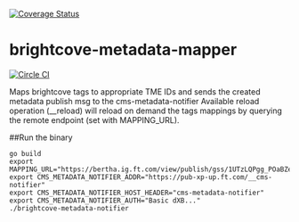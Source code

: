 [![Coverage Status](https://coveralls.io/repos/github/Financial-Times/brightcove-metadata-notifier/badge.svg?branch=master)](https://coveralls.io/github/Financial-Times/brightcove-metadata-notifier?branch=master)
# brightcove-metadata-mapper
[![Circle CI](https://circleci.com/gh/Financial-Times/brightcove-metadata-notifier/tree/master.png?style=shield)](https://circleci.com/gh/Financial-Times/brightcove-metadata-notifier/tree/master)

Maps brightcove tags to appropriate TME IDs and sends the created metadata publish msg to the cms-metadata-notifier
Available reload operation (__reload) will reload on demand the tags mappings by querying the remote endpoint (set with MAPPING_URL).

##Run the binary

```
go build
export MAPPING_URL="https://bertha.ig.ft.com/view/publish/gss/1UTzLQPgg_POaBZeOfAQoxY5YmjKxMqdP9O9oa_Fto9s/mappings"
export CMS_METADATA_NOTIFIER_ADDR="https://pub-xp-up.ft.com/__cms-notifier"
export CMS_METADATA_NOTIFIER_HOST_HEADER="cms-metadata-notifier"
export CMS_METADATA_NOTIFIER_AUTH="Basic dXB..."
./brightcove-metadata-notifier
```
